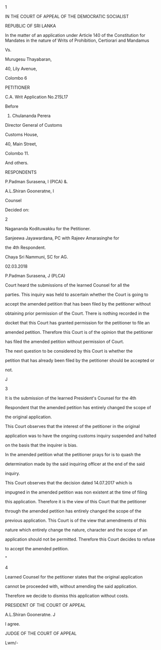 1

IN THE COURT OF APPEAL OF THE DEMOCRATIC SOCIALIST

REPUBLIC OF SRI LANKA

In the matter of an application under Article 140 of the Constitution for Mandates in the nature of Writs of Prohibition, Certiorari and Mandamus

Vs.

Murugesu Thayabaran,

40, Lily Avenue,

Colombo 6

PETITIONER

C.A. Writ Application No.215L17

Before

1. Chulananda Perera

Director General of Customs

Customs House,

40, Main Street,

Colombo 11.

And others.

RESPONDENTS

P.Padman Surasena, l (PICA) &.

A.L.Shiran Gooneratne, l

Counsel

Decided on:

2

Nagananda Kodituwakku for the Petitioner.

Sanjeewa Jayawardana, PC with Rajeev Amarasinghe for

the 4th Respondent.

Chaya Sri Nammuni, SC for AG.

02.03.2018

P.Padman Surasena, J (PLCA)

Court heard the submissions of the learned Counsel for all the

parties. This inquiry was held to ascertain whether the Court is going to

accept the amended petition that has been filed by the petitioner without

obtaining prior permission of the Court. There is nothing recorded in the

docket that this Court has granted permission for the petitioner to file an

amended petition. Therefore this Court is of the opinion that the petitioner

has filed the amended petition without permission of Court.

The next question to be considered by this Court is whether the

petition that has already been filed by the petitioner should be accepted or

not.

J

3

It is the submission of the learned President's Counsel for the 4th

Respondent that the amended petition has entirely changed the scope of

the original application.

This Court observes that the interest of the petitioner in the original

application was to have the ongoing customs inquiry suspended and halted

on the basis that the inquirer is bias.

In the amended petition what the petitioner prays for is to quash the

determination made by the said inquiring officer at the end of the said

inquiry.

This Court observes that the decision dated 14.07.2017 which is

impugned in the amended petition was non existent at the time of filing

this application. Therefore it is the view of this Court that the petitioner

through the amended petition has entirely changed the scope of the

previous application. This Court is of the view that amendments of this

nature which entirely change the nature, character and the scope of an

application should not be permitted. Therefore this Court decides to refuse

to accept the amended petition.

"

4

Learned Counsel for the petitioner states that the original application

cannot be proceeded with, without amending the said application.

Therefore we decide to dismiss this application without costs.

PRESIDENT OF THE COURT OF APPEAL

A.L.Shiran Gooneratne. J

I agree.

JUDGE OF THE COURT OF APPEAL

Lwm/-